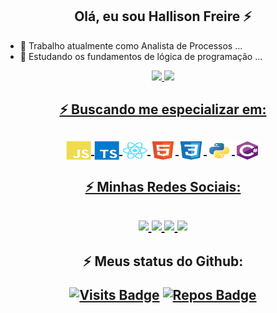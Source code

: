<h2 align="center">Olá, eu sou Hallison Freire ⚡️ </h2>
<p align="center">

- 🔭 Trabalho atualmente como Analista de Processos ...
- 🌱 Estudando os fundamentos de lógica de programação ...

<div align = "center">
  <a href="https://github.com/hallisonfreire">
  <img height = "180em" src = "https://github-readme-stats.vercel.app/api?username=hallisonfreire&show_icons=true&theme=dracula&include_all_commits=true&count_private=true"/>
  <img height="180em" src="https://github-readme-stats.vercel.app/api/top-langs/?username=hallisonfreire&layout=compact&langs_count=7&theme=dracula"/>
   </div>
  
   <h2 align="center">⚡️ Buscando me especializar em:</h2>
  <p align="center">
 
  <h2 align="center">
  
  <img align = "center" alt = "Halls-Js" height = "30" width = "40" src = "https://raw.githubusercontent.com/devicons/devicon/master/icons/javascript/javascript-plain.svg ">
  <img align = "center" alt = "Halls-Ts" height = "30" width = "40" src = "https://raw.githubusercontent.com/devicons/devicon/master/icons/typescript/typescript-plain.svg ">
  <img align = "center" alt = "Halls-React" height = "30" width = "40" src = "https://raw.githubusercontent.com/devicons/devicon/master/icons/react/react-original.svg ">
  <img align = "center" alt = "Halls-HTML" height = "30" width = "40" src = "https://raw.githubusercontent.com/devicons/devicon/master/icons/html5/html5-original.svg ">
  <img align = "center" alt = "Halls-CSS" height = "30" width = "40" src = "https://raw.githubusercontent.com/devicons/devicon/master/icons/css3/css3-original.svg ">
  <img align = "center" alt = "Halls-Python" height = "30" width = "40" src = "https://raw.githubusercontent.com/devicons/devicon/master/icons/python/python-original.svg ">
  <img align = "center" alt = "Halls-Csharp" height = "30" width = "40" src = "https://raw.githubusercontent.com/devicons/devicon/master/icons/csharp/csharp-original.svg ">
  <p align="center">
  </div>
  
  
  <h2 align="center">⚡️ Minhas Redes Sociais:</h2>
  <p align="center">
  
  <div> 
 <h2 align="center"> <a href="https://instagram.com/hallisonfreire" target="_blank"> <img src = "https://img.shields.io/badge/Instagram-E4405F?style=for-the-badge&logo=instagram&logoColor=white"target =" _ blank "> </a>
   <a href = "mailto:hallisonfreire@gmail.com"> <img src = "https://img.shields.io/badge/Gmail-D14836?style=for-the-badge&logo=gmail&logoColor=white" target = "_ blank"> </a>
 <a href="https://www.linkedin.com/in/hallisonfreire" target="_blank"> <img src = "https://img.shields.io/badge/LinkedIn-0077B5?style=for-the-badge&logo=linkedin&logoColor=white"target =" _ blank "> </a>
 <a href="http://www.twitter.com/hallisonfreire" target="_blank"> <img src = "https://img.shields.io/badge/Twitter-1DA1F2?style=for-the-badge&logo=twitter&logoColor=white"target =" _ blank "> </a> 
   <p align="center">
  </div>
  
  
<h2 align="center">⚡️ Meus status do Github:
<p align="center">
  
[![Visits Badge](https://badges.pufler.dev/visits/hallisonfreire/hallisonfreire?style=for-the-badge)](https://github.com/hallisonfreire/hallisonfreire)
[![Repos Badge](https://badges.pufler.dev/repos/csorlandi?style=for-the-badge)](https://github.com/hallisonfreire?tab=repositories)

